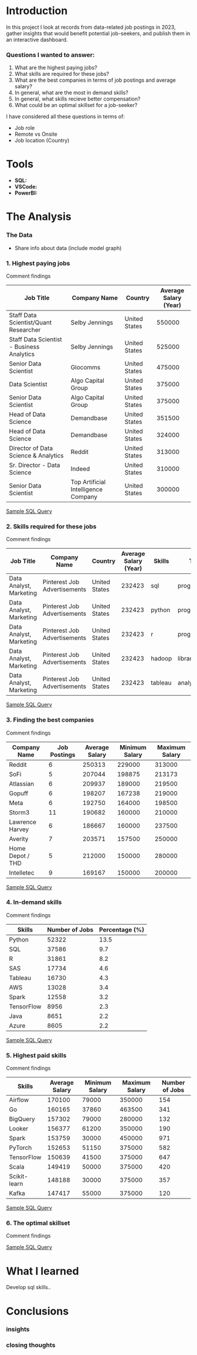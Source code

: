 # Introduction

In this project I look at records from data-related job postings in 2023, gather insights that would benefit potential job-seekers, and publish them in an interactive dashboard. 

### Questions I wanted to answer:

1. What are the highest paying jobs? 
2. What skills are required for these jobs? 
3. What are the best companies in terms of job postings and average salary? 
4. In general, what are the most in demand skills?
5. In general, what skills recieve better compensation? 
6. What could be an optimal skillset for a job-seeker?

I have considered all these questions in terms of: 
- Job role
- Remote vs Onsite
- Job location (Country)

# Tools

- **SQL:** 
- **VSCode:**
- **PowerBI:**

# The Analysis

### The Data

- Share info about data (include model graph)

### 1. Highest paying jobs 

Comment findings

| Job Title                                | Company Name                        | Country       | Average Salary (Year) |
|------------------------------------------|-------------------------------------|---------------|-----------------------|
| Staff Data Scientist/Quant Researcher    | Selby Jennings                      | United States | 550000                |
| Staff Data Scientist - Business Analytics| Selby Jennings                      | United States | 525000                |
| Senior Data Scientist                    | Glocomms                            | United States | 475000                |
| Data Scientist                           | Algo Capital Group                  | United States | 375000                |
| Senior Data Scientist                    | Algo Capital Group                  | United States | 375000                |
| Head of Data Science                     | Demandbase                          | United States | 351500                |
| Head of Data Science                     | Demandbase                          | United States | 324000                |
| Director of Data Science & Analytics     | Reddit                              | United States | 313000                |
| Sr. Director - Data Science              | Indeed                              | United States | 310000                |
| Senior Data Scientist                    | Top Artificial Intelligence Company | United States | 300000                |


[Sample SQL Query](/sql_scripts/1_highest_paying_jobs.sql)

### 2. Skills required for these jobs

Comment findings

| Job Title                         | Company Name                 | Country       | Average Salary (Year) | Skills      | Type             |
|-----------------------------------|------------------------------|---------------|-----------------------|-------------|------------------|
| Data Analyst, Marketing           | Pinterest Job Advertisements | United States | 232423                | sql         | programming      |
| Data Analyst, Marketing           | Pinterest Job Advertisements | United States | 232423                | python      | programming      |
| Data Analyst, Marketing           | Pinterest Job Advertisements | United States | 232423                | r           | programming      |
| Data Analyst, Marketing           | Pinterest Job Advertisements | United States | 232423                | hadoop      | libraries        |
| Data Analyst, Marketing           | Pinterest Job Advertisements | United States | 232423                | tableau     | analyst_tools    |


[Sample SQL Query](/sql_scripts/2_skills_required.sql)

### 3. Finding the best companies

Comment findings

| Company Name         | Job Postings | Average Salary | Minimum Salary | Maximum Salary |
|----------------------|--------------|----------------|----------------|----------------|
| Reddit               | 6            | 250313         | 229000         | 313000         |
| SoFi                 | 5            | 207044         | 198875         | 213173         |
| Atlassian            | 6            | 209937         | 189000         | 219500         |
| Gopuff               | 6            | 198207         | 167238         | 219000         |
| Meta                 | 6            | 192750         | 164000         | 198500         |
| Storm3               | 11           | 190682         | 160000         | 210000         |
| Lawrence Harvey      | 6            | 186667         | 160000         | 237500         |
| Averity              | 7            | 203571         | 157500         | 250000         |
| Home Depot / THD     | 5            | 212000         | 150000         | 280000         |
| Intelletec           | 9            | 169167         | 150000         | 200000         |


[Sample SQL Query](/sql_scripts/3_best_companies.sql)

### 4. In-demand skills

Comment findings

| Skills      | Number of Jobs | Percentage (%) |
|-------------|----------------|----------------|
| Python      | 52322          | 13.5           |
| SQL         | 37586          | 9.7            |
| R           | 31861          | 8.2            |
| SAS         | 17734          | 4.6            |
| Tableau     | 16730          | 4.3            |
| AWS         | 13028          | 3.4            |
| Spark       | 12558          | 3.2            |
| TensorFlow  | 8956           | 2.3            |
| Java        | 8651           | 2.2            |
| Azure       | 8605           | 2.2            |



[Sample SQL Query](/sql_scripts/4_in_demand_skills.sql)

### 5. Highest paid skills 

Comment findings

| Skills        | Average Salary | Minimum Salary | Maximum Salary | Number of Jobs |
|---------------|----------------|----------------|----------------|----------------|
| Airflow       | 170100         | 79000          | 350000         | 154            |
| Go            | 160165         | 37860          | 463500         | 341            |
| BigQuery      | 157302         | 79000          | 280000         | 132            |
| Looker        | 156377         | 61200          | 350000         | 190            |
| Spark         | 153759         | 30000          | 450000         | 971            |
| PyTorch       | 152653         | 51150          | 375000         | 582            |
| TensorFlow    | 150639         | 41500          | 375000         | 647            |
| Scala         | 149419         | 50000          | 375000         | 420            |
| Scikit-learn  | 148188         | 30000          | 375000         | 357            |
| Kafka         | 147417         | 55000          | 375000         | 120            |

[Sample SQL Query](/sql_scripts/5_highest_paid_skills.sql)

### 6. The optimal skillset

Comment findings

[Sample SQL Query](/sql_scripts/6_optimal_skillset.sql)

# What I learned

Develop sql skills..

# Conclusions

### insights

### closing thoughts
